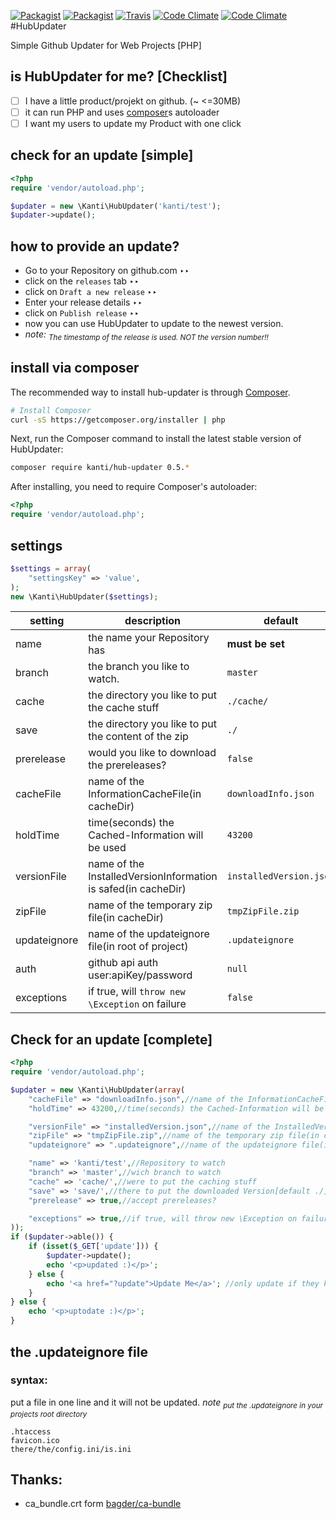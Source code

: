 [![Packagist](https://img.shields.io/packagist/v/kanti/hub-updater.svg?style=flat-square)](https://packagist.org/packages/kanti/hub-updater)
[![Packagist](https://img.shields.io/packagist/l/kanti/hub-updater.svg?style=flat-square)](https://www.gnu.org/licenses/gpl-2.0.html)
[![Travis](http://php-eye.com/badge/kanti/hub-updater/tested.svg)](https://travis-ci.org/Kanti/hub-updater/)
[![Code Climate](https://img.shields.io/codeclimate/github/Kanti/hub-updater.svg?style=flat-square)](https://codeclimate.com/github/Kanti/hub-updater)
[![Code Climate](https://img.shields.io/codeclimate/coverage/github/Kanti/hub-updater.svg?style=flat-square)](https://codeclimate.com/github/Kanti/hub-updater/coverage)
#HubUpdater

Simple Github Updater for Web Projects [PHP]

## is HubUpdater for me? [Checklist]

- [ ] I have a little product/projekt on github. (~ <=30MB)
- [ ] it can run PHP and uses [composer](https://getcomposer.org/)s autoloader
- [ ] I want my users to update my Product with one click

## check for an update [simple]

```php
<?php
require 'vendor/autoload.php';

$updater = new \Kanti\HubUpdater('kanti/test');
$updater->update();
```

## how to provide an update?

- Go to your Repository on github.com &#x2023;&#x2023;
- click on the ``releases`` tab &#x2023;&#x2023;
- click on ``Draft a new release`` &#x2023;&#x2023;
- Enter your release details &#x2023;&#x2023;
- click on ``Publish release`` &#x2023;&#x2023;
- now you can use HubUpdater to update to the newest version. 
- _note: <sub>The timestamp of the release is used. NOT the version number!!</sub>_


## install via composer

The recommended way to install hub-updater is through
[Composer](http://getcomposer.org).

```bash
# Install Composer
curl -sS https://getcomposer.org/installer | php
```

Next, run the Composer command to install the latest stable version of HubUpdater:

```bash
composer require kanti/hub-updater 0.5.*
```

After installing, you need to require Composer's autoloader:

```php
<?php
require 'vendor/autoload.php';
```


## settings
```php
$settings = array(
	"settingsKey" => 'value',
);
new \Kanti\HubUpdater($settings);
```
|setting|description|default|
|---|---|---|
|name|the name your Repository has |**must be set**|
|branch|the branch you like to watch. |``master``|
|cache|the directory you like to put the cache stuff |``./cache/``|
|save|the directory you like to put the content of the zip |``./``|
|prerelease|would you like to download the prereleases? |``false``|
|cacheFile|name of the InformationCacheFile(in cacheDir)|``downloadInfo.json``|
|holdTime|time(seconds) the Cached-Information will be used|``43200``|
|versionFile|name of the InstalledVersionInformation is safed(in cacheDir)|``installedVersion.json``|
|zipFile|name of the temporary zip file(in cacheDir)|``tmpZipFile.zip``|
|updateignore|name of the updateignore file(in root of project)|``.updateignore``|
|auth|github api auth user:apiKey/password|``null``|
|exceptions|if true, will ``throw new \Exception`` on failure|``false``|

## Check for an update [complete]
```php
<?php
require 'vendor/autoload.php';

$updater = new \Kanti\HubUpdater(array(
    "cacheFile" => "downloadInfo.json",//name of the InformationCacheFile(in cacheDir)
    "holdTime" => 43200,//time(seconds) the Cached-Information will be used

    "versionFile" => "installedVersion.json",//name of the InstalledVersionInformation is safed(in cacheDir)
    "zipFile" => "tmpZipFile.zip",//name of the temporary zip file(in cacheDir)
    "updateignore" => ".updateignore",//name of the updateignore file(in root of project)

    "name" => 'kanti/test',//Repository to watch
    "branch" => 'master',//wich branch to watch
    "cache" => 'cache/',//were to put the caching stuff
    "save" => 'save/',//there to put the downloaded Version[default ./]
    "prerelease" => true,//accept prereleases?

    "exceptions" => true,//if true, will throw new \Exception on failure
));
if ($updater->able()) {
    if (isset($_GET['update'])) {
        $updater->update();
        echo '<p>updated :)</p>';
    } else {
        echo '<a href="?update">Update Me</a>'; //only update if they klick this link
    }
} else {
    echo '<p>uptodate :)</p>';
}

```
## the .updateignore file
### syntax:
put a file in one line and it will not be updated. _note <sub>put the .updateignore in your projects root directory</sub>_
```
.htaccess
favicon.ico
there/the/config.ini/is.ini
```


## Thanks:
- ca_bundle.crt form [bagder/ca-bundle](https://github.com/bagder/ca-bundle)
